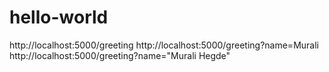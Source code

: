 # hello-world

http://localhost:5000/greeting
http://localhost:5000/greeting?name=Murali
http://localhost:5000/greeting?name="Murali Hegde"
